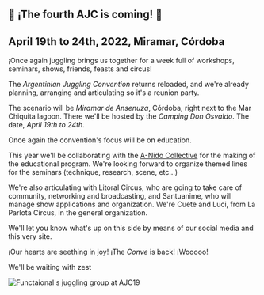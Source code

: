 ## 🎉 ¡The fourth AJC is coming! 🎉
## April 19th to 24th, 2022, Miramar, Córdoba

¡Once again juggling brings us together for a week full of workshops, seminars, shows, friends, feasts and circus!

The _Argentinian Juggling Convention_ returns reloaded, and we're already planning, arranging and articulating so it's a reunion party.

The scenario will be _Miramar de Ansenuza_, Córdoba, right next to the Mar Chiquita lagoon. There we'll be hosted by the _Camping Don Osvaldo_. The date, _April 19th to 24th_.

Once again the convention's focus will be on education.

This year we'll be collaborating with the [A-Nido Collective](https://colectivoanido.com) for the making of the educational program. We're looking forward to organize themed lines for the seminars (technique, research, scene, etc...)

We're also articulating with Litoral Circus, who are going to take care of community, networking and broadcasting, and Santuanime, who will manage show applications and organization. We're Cuete and Luci, from La Parlota Circus, in the general organization.

We'll let you know what's up on this side by means of our social media and this very site.

¡Our hearts are seething in joy! ¡The _Conve_ is back! ¡Wooooo!

We'll be waiting with zest

![Functaional's juggling group at AJC19](/img/artículos/funcional.webp)
